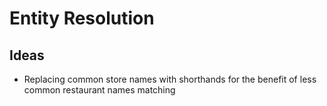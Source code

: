 # Entity Resolution
## Ideas
* Replacing common store names with shorthands for the benefit of less common restaurant names matching
